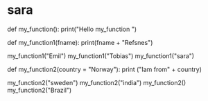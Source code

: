 # sara
def my_function():
    print("Hello my_function ")


def my_function1(fname):
    print(fname +  "Refsnes")


my_function1("Emil")
my_function1("Tobias")
my_function1("sara")


def my_function2(country  =  "Norway"):
    print ("Iam from" + country)


my_function2("sweden")
my_function2("india")
my_function2()
my_function2("Brazil")
